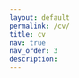 ```yaml
---
layout: default
permalink: /cv/
title: cv
nav: true
nav_order: 3
description:
---
```


<div class="row">
    <object class="embed-responsive-item" data="../assets/pdf/cv.pdf" type='application/pdf' width="1000" height="1000"></object>
</div>